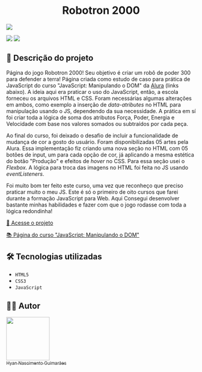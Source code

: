 <h1 align="center"> Robotron 2000 </h1>

![](https://raw.githubusercontent.com/hyanguimaraes/Robotron_2000/img/Robotron_2000.gif#vitrinedev)

![](https://img.shields.io/github/forks/hyanguimaraes/Robotron_2000?style=social) ![](https://img.shields.io/github/last-commit/hyanguimaraes/Robotron_2000?style=plastic)

📝 Descrição do projeto
---
Página do jogo Robotron 2000! Seu objetivo é criar um robô de poder 300 para defender a terra!
Página criada como estudo de caso para prática de JavaScript do curso "JavaScript: Manipulando o DOM" da [Alura](https://www.alura.com.br/) (links abaixo). A ideia aqui era praticar o uso do JavaScript, então, a escola forneceu os arquivos HTML e CSS. Foram necessárias algumas alterações em ambos, como exemplo a inserção de _data-atributes_ no HTML para manipulação usando o JS, dependendo da sua necessidade. A prática em sí foi criar toda a lógica de soma dos atributos Força, Poder, Energia e Velocidade com base nos valores somados ou subtraídos por cada peça.

Ao final do curso, foi deixado o desafio de incluir a funcionalidade de mudança de cor a gosto do usuário. Foram disponibilizadas 05 artes pela Alura. Essa implementação fiz criando uma nova seção no HTML com 05 botões de input, um para cada opção de cor, já aplicando a mesma estética do botão "Produção" e efeitos de _hover_ no CSS. Para essa seção usei o _Flexbox_. A lógica para troca das imagens no HTML foi feita no JS usando _eventListeners_.

Foi muito bom ter feito este curso, uma vez que reconheço que preciso praticar muito o meu JS. Este é só o primeiro de oito cursos que farei durante a formação JavaScript para Web. Aqui Consegui desenvolver bastante minhas habilidades e fazer com que o jogo rodasse com toda a lógica redondinha!

[🔗 Acesse o projeto](https://hyanguimaraes.github.io/robotron_2000/)

[📚 Página do curso "JavaScript: Manipulando o DOM"](https://cursos.alura.com.br/course/javascript-manipulando-dom)

🛠️ Tecnologias utilizadas
---
- ``HTML5``
- ``CSS3``
- ``JavaScript``

✍🏻 Autor
---
 [<img src="https://avatars.githubusercontent.com/u/112709798?s=400&u=bf197a3880a44c701b3303e07c052a74cb8d96b1&v=4" width=115><br><sub>Hyan Nascimento Guimarães</sub>](https://github.com/hyanguimaraes)